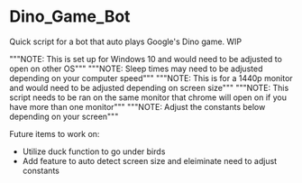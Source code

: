 # Dino_Game_Bot
Quick script for a bot that auto plays Google's Dino game.  WIP

"""NOTE: This is set up for Windows 10 and would need to be adjusted to open on other OS"""
"""NOTE: Sleep times may need to be adjusted depending on your computer speed"""
"""NOTE: This is for a 1440p monitor and would need to be adjusted depending on screen size"""
"""NOTE: This script needs to be ran on the same monitor that chrome will open on if you have more than one monitor"""
"""NOTE: Adjust the constants below depending on your screen"""

Future items to work on:
- Utilize duck function to go under birds
- Add feature to auto detect screen size and eleiminate need to adjust constants
